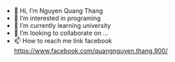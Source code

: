 - 👋 Hi, I’m Nguyen Quang Thang
- 👀 I’m interested in programing
- 🌱 I’m currently learning university
- 💞️ I’m looking to collaborate on ...
- 📫 How to reach me link facebook https://www.facebook.com/quangnguyen.thang.900/

<!---
W-Thang/W-Thang is a ✨ special ✨ repository because its `README.md` (this file) appears on your GitHub profile.
You can click the Preview link to take a look at your changes.
--->

